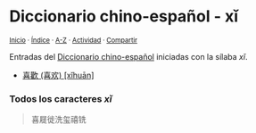 # Diccionario chino-español - xǐ
<sup>[Inicio](../index.md) · [Índice](../indices/chino-espanol.md) · [A-Z](../indices/alfabetico.md) · [Actividad](../indices/actividad.md) · [Compartir](https://x.com/intent/tweet?text=Entradas%20del%20Diccionario%20chino-espa%C3%B1ol%20iniciadas%20en%20%C2%ABx%C7%90%C2%BB.%0A%E2%86%92%20https%3A%2F%2Fjucardus.github.io%2Findices%2Fchino-espanol-xi3.html%0A%0A%23chn_espnl_jucardus%0A%40jucardus)</sup>

Entradas del [Diccionario chino-español](../indices/chino-espanol.md) iniciadas con la sílaba _xǐ_.

* [喜歡 (喜欢) [xǐhuān]](../contenido/x/i/3/xi3-huan1.md)

### Todos los caracteres _xǐ_

> 喜屣徙洗玺禧铣
